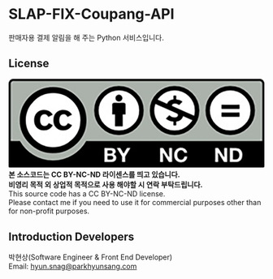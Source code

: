 # SLAP-FIX-Coupang-API
판매자용 결제 알림을 해 주는 Python 서비스입니다.
## License
![CC BY-NC-ND](/licence.png)  
**본 소스코드는 CC BY-NC-ND 라이센스를 띄고 있습니다.  
비영리 목적 외 상업적 목적으로 사용 해야할 시 연락 부탁드립니다.**  
This source code has a CC BY-NC-ND license.  
Please contact me if you need to use it for commercial purposes other than for non-profit purposes.  
## Introduction Developers
박현상(Software Engineer & Front End Developer)  
Email: hyun.snag@parkhyunsang.com
